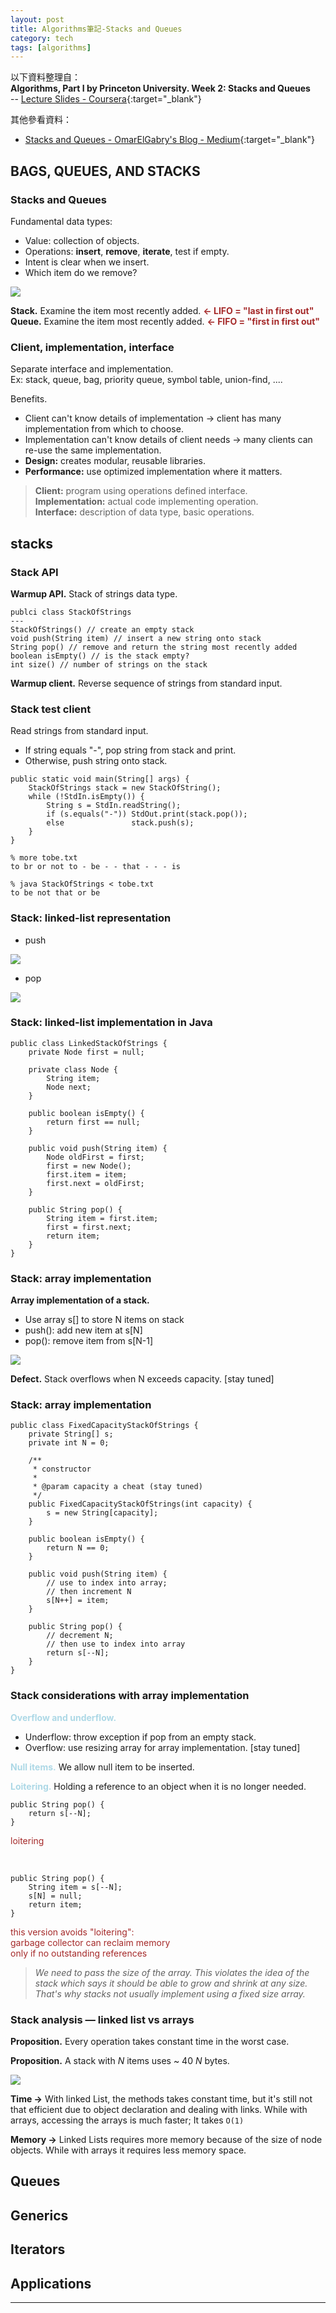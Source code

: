 ```yaml
---
layout: post
title: Algorithms筆記-Stacks and Queues
category: tech
tags: [algorithms]
---
```


以下資料整理自：
<br>
**Algorithms, Part I by Princeton University. Week 2: Stacks and Queues**
<br>
-- [Lecture Slides - Coursera](https://www.coursera.org/learn/algorithms-part1/supplement/UAJbP/lecture-slides){:target="_blank"}

其他參看資料：
- [Stacks and Queues - OmarElGabry's Blog - Medium](https://medium.com/omarelgabrys-blog/stacks-and-queues-d96c6f35fae3){:target="_blank"}

## BAGS, QUEUES, AND STACKS

### Stacks and Queues

Fundamental data types:
- Value: collection of objects.
- Operations: **insert**, **remove**, **iterate**, test if empty.
- Intent is clear when we insert.
- Which item do we remove?

![](http://www.hauchenglee.com/assets/images/tech/algs4-stacks-and-queues.png)

**Stack.** Examine the item most recently added. <span style="color:brown">**← LIFO = "last in first out"**</span>
<br>
**Queue.** Examine the item most recently added. <span style="color:brown">**← FIFO = "first in first out"**</span>

### Client, implementation, interface

Separate interface and implementation.
<br>
Ex: stack, queue, bag, priority queue, symbol table, union-find, ....

Benefits.
- Client can't know details of implementation → client has many implementation from which to choose.
- Implementation can't know details of client needs → many clients can re-use the same implementation.
- **Design:** creates modular, reusable libraries.
- **Performance:** use optimized implementation where it matters.

> **Client:** program using operations defined interface.
><br>
> **Implementation:** actual code implementing operation.
><br>
> **Interface:** description of data type, basic operations.

## stacks

### Stack API

**Warmup API.** Stack of strings data type.

```
publci class StackOfStrings
---
StackOfStrings() // create an empty stack
void push(String item) // insert a new string onto stack
String pop() // remove and return the string most recently added
boolean isEmpty() // is the stack empty?
int size() // number of strings on the stack
```

**Warmup client.** Reverse sequence of strings from standard input.

### Stack test client

Read strings from standard input.
- If string equals "-", pop string from stack and print.
- Otherwise, push string onto stack.

```
public static void main(String[] args) {
    StackOfStrings stack = new StackOfString();
    while (!StdIn.isEmpty()) {
        String s = StdIn.readString();
        if (s.equals("-")) StdOut.print(stack.pop());
        else               stack.push(s);
    }
}
```

```
% more tobe.txt
to br or not to - be - - that - - - is

% java StackOfStrings < tobe.txt
to be not that or be
```

### Stack: linked-list representation

- push

![](http://www.hauchenglee.com/assets/images/tech/algs4-push-on-stack.png)

- pop

![](http://www.hauchenglee.com/assets/images/tech/algs4-pop-from-stack.png)

### Stack: linked-list implementation in Java

```
public class LinkedStackOfStrings {
    private Node first = null;

    private class Node {
        String item;
        Node next;
    }

    public boolean isEmpty() {
        return first == null;
    }

    public void push(String item) {
        Node oldFirst = first;
        first = new Node();
        first.item = item;
        first.next = oldFirst;
    }
    
    public String pop() {
        String item = first.item;
        first = first.next;
        return item;
    }
}
```

### Stack: array implementation

**Array implementation of a stack.**
- Use array s[] to store N items on stack
- push(): add new item at s[N]
- pop(): remove item from s[N-1]

![](http://www.hauchenglee.com/assets/images/tech/algs4-fixed-array.png)

**Defect.** Stack overflows when N exceeds capacity. [stay tuned]

### Stack: array implementation

```
public class FixedCapacityStackOfStrings {
    private String[] s;
    private int N = 0;

    /**
     * constructor
     *
     * @param capacity a cheat (stay tuned)
     */
    public FixedCapacityStackOfStrings(int capacity) {
        s = new String[capacity];
    }

    public boolean isEmpty() {
        return N == 0;
    }

    public void push(String item) {
        // use to index into array;
        // then increment N
        s[N++] = item;
    }

    public String pop() {
        // decrement N;
        // then use to index into array 
        return s[--N];
    }
}
```

### Stack considerations with array implementation

<span style="color:lightblue">**Overflow and underflow.**</span>
- Underflow: throw exception if pop from an empty stack.
- Overflow: use resizing array for array implementation. [stay tuned]

<span style="color:lightblue">**Null items.**</span> We allow null item to be inserted.

<span style="color:lightblue">**Loitering.**</span> Holding a reference to an object when it is no longer needed.

```
public String pop() {
    return s[--N];
}
```

<span style="color:brown">loitering</span>

<br>

```
public String pop() {
    String item = s[--N];
    s[N] = null;
    return item;
}
```

<span style="color:brown">this version avoids "loitering":
<br>garbage collector can reclaim memory
<br>only if no outstanding references</span>

> *We need to pass the size of the array. This violates the idea of the stack which
>  says it should be able to grow and shrink at any size. That's why stacks not
>  usually implement using a fixed size array.*

### Stack analysis — linked list vs arrays

**Proposition.** Every operation takes constant time in the worst case.

**Proposition.** A stack with *N* items uses ~ 40 *N* bytes.

![](http://www.hauchenglee.com/assets/images/tech/algs4-stack-performance.png)

**Time →** With linked List, the methods takes constant time, but it's still not that efficient due to object declaration and dealing with links.
 While with arrays, accessing the arrays is much faster; It takes `O(1)`

**Memory →** Linked Lists requires more memory because of the size of node objects. While with arrays it requires less memory space.

## Queues

## Generics

## Iterators

## Applications


---